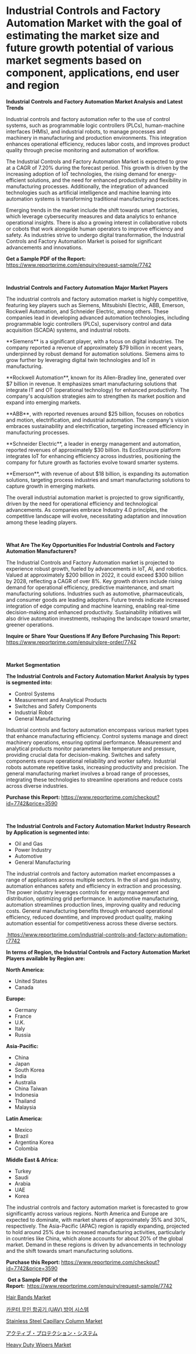 <p><h1>Industrial Controls and Factory Automation Market with the goal of estimating the market size and future growth potential of various market segments based on component, applications, end user and region</h1></p><p><strong>Industrial Controls and Factory Automation Market Analysis and Latest Trends</strong></p>
<p><p>Industrial controls and factory automation refer to the use of control systems, such as programmable logic controllers (PLCs), human-machine interfaces (HMIs), and industrial robots, to manage processes and machinery in manufacturing and production environments. This integration enhances operational efficiency, reduces labor costs, and improves product quality through precise monitoring and automation of workflow.</p><p>The Industrial Controls and Factory Automation Market is expected to grow at a CAGR of 7.20% during the forecast period. This growth is driven by the increasing adoption of IoT technologies, the rising demand for energy-efficient solutions, and the need for enhanced productivity and flexibility in manufacturing processes. Additionally, the integration of advanced technologies such as artificial intelligence and machine learning into automation systems is transforming traditional manufacturing practices.</p><p>Emerging trends in the market include the shift towards smart factories, which leverage cybersecurity measures and data analytics to enhance operational insights. There is also a growing interest in collaborative robots or cobots that work alongside human operators to improve efficiency and safety. As industries strive to undergo digital transformation, the Industrial Controls and Factory Automation Market is poised for significant advancements and innovations.</p></p>
<p><strong>Get a Sample PDF of the Report:&nbsp;</strong> <a href="https://www.reportprime.com/enquiry/request-sample/7742">https://www.reportprime.com/enquiry/request-sample/7742</a></p>
<p>&nbsp;</p>
<p><strong>Industrial Controls and Factory Automation Major Market Players</strong></p>
<p><p>The industrial controls and factory automation market is highly competitive, featuring key players such as Siemens, Mitsubishi Electric, ABB, Emerson, Rockwell Automation, and Schneider Electric, among others. These companies lead in developing advanced automation technologies, including programmable logic controllers (PLCs), supervisory control and data acquisition (SCADA) systems, and industrial robots.</p><p>**Siemens** is a significant player, with a focus on digital industries. The company reported a revenue of approximately $79 billion in recent years, underpinned by robust demand for automation solutions. Siemens aims to grow further by leveraging digital twin technologies and IoT in manufacturing.</p><p>**Rockwell Automation**, known for its Allen-Bradley line, generated over $7 billion in revenue. It emphasizes smart manufacturing solutions that integrate IT and OT (operational technology) for enhanced productivity. The company's acquisition strategies aim to strengthen its market position and expand into emerging markets.</p><p>**ABB**, with reported revenues around $25 billion, focuses on robotics and motion, electrification, and industrial automation. The company's vision embraces sustainability and electrification, targeting increased efficiency in manufacturing processes.</p><p>**Schneider Electric**, a leader in energy management and automation, reported revenues of approximately $30 billion. Its EcoStruxure platform integrates IoT for enhancing efficiency across industries, positioning the company for future growth as factories evolve toward smarter systems.</p><p>**Emerson**, with revenue of about $18 billion, is expanding its automation solutions, targeting process industries and smart manufacturing solutions to capture growth in emerging markets.</p><p>The overall industrial automation market is projected to grow significantly, driven by the need for operational efficiency and technological advancements. As companies embrace Industry 4.0 principles, the competitive landscape will evolve, necessitating adaptation and innovation among these leading players.</p></p>
<p>&nbsp;</p>
<p><strong>What Are The Key Opportunities For Industrial Controls and Factory Automation Manufacturers?</strong></p>
<p><p>The Industrial Controls and Factory Automation market is projected to experience robust growth, fueled by advancements in IoT, AI, and robotics. Valued at approximately $200 billion in 2022, it could exceed $300 billion by 2028, reflecting a CAGR of over 8%. Key growth drivers include rising demand for operational efficiency, predictive maintenance, and smart manufacturing solutions. Industries such as automotive, pharmaceuticals, and consumer goods are leading adopters. Future trends indicate increased integration of edge computing and machine learning, enabling real-time decision-making and enhanced productivity. Sustainability initiatives will also drive automation investments, reshaping the landscape toward smarter, greener operations.</p></p>
<p><strong>Inquire or Share Your Questions If Any Before Purchasing This Report:</strong> <a href="https://www.reportprime.com/enquiry/pre-order/7742">https://www.reportprime.com/enquiry/pre-order/7742</a></p>
<p>&nbsp;</p>
<p><strong>Market Segmentation</strong></p>
<p><strong>The Industrial Controls and Factory Automation Market Analysis by types is segmented into:</strong></p>
<p><ul><li>Control Systems</li><li>Measurement and Analytical Products</li><li>Switches and Safety Components</li><li>Industrial Robot</li><li>General Manufacturing</li></ul></p>
<p><p>Industrial controls and factory automation encompass various market types that enhance manufacturing efficiency. Control systems manage and direct machinery operations, ensuring optimal performance. Measurement and analytical products monitor parameters like temperature and pressure, providing crucial data for decision-making. Switches and safety components ensure operational reliability and worker safety. Industrial robots automate repetitive tasks, increasing productivity and precision. The general manufacturing market involves a broad range of processes, integrating these technologies to streamline operations and reduce costs across diverse industries.</p></p>
<p><strong>Purchase this Report:&nbsp;</strong><a href="https://www.reportprime.com/checkout?id=7742&price=3590">https://www.reportprime.com/checkout?id=7742&price=3590</a></p>
<p>&nbsp;</p>
<p><strong>The Industrial Controls and Factory Automation Market Industry Research by Application is segmented into:</strong></p>
<p><ul><li>Oil and Gas</li><li>Power Industry</li><li>Automotive</li><li>General Manufacturing</li></ul></p>
<p><p>The industrial controls and factory automation market encompasses a range of applications across multiple sectors. In the oil and gas industry, automation enhances safety and efficiency in extraction and processing. The power industry leverages controls for energy management and distribution, optimizing grid performance. In automotive manufacturing, automation streamlines production lines, improving quality and reducing costs. General manufacturing benefits through enhanced operational efficiency, reduced downtime, and improved product quality, making automation essential for competitiveness across these diverse sectors.</p></p>
<p><a href="https://www.reportprime.com/industrial-controls-and-factory-automation-r7742">&nbsp;https://www.reportprime.com/industrial-controls-and-factory-automation-r7742</a></p>
<p><strong>In terms of Region, the Industrial Controls and Factory Automation Market Players available by Region are:</strong></p>
<p>
    <p> <strong> North America: </strong>
        <ul>
            <li>United States</li>
            <li>Canada</li>
        </ul>
        </p> 
    <p> <strong> Europe: </strong>
        <ul>
            <li>Germany</li>
            <li>France</li>
            <li>U.K.</li>
            <li>Italy</li>
            <li>Russia</li>
        </ul>
        </p> 
    <p> <strong> Asia-Pacific: </strong>
        <ul>
            <li>China</li>
            <li>Japan</li>
            <li>South Korea</li>
            <li>India</li>
            <li>Australia</li>
            <li>China Taiwan</li>
            <li>Indonesia</li>
            <li>Thailand</li>
            <li>Malaysia</li>
        </ul>
        </p> 
    <p> <strong> Latin America: </strong>
        <ul>
            <li>Mexico</li>
            <li>Brazil</li>
            <li>Argentina Korea</li>
            <li>Colombia</li>
        </ul>
        </p> 
    <p> <strong> Middle East & Africa: </strong>
        <ul>
            <li>Turkey</li>
            <li>Saudi</li>
            <li>Arabia</li>
            <li>UAE</li>
            <li>Korea</li>
        </ul>
    </p>
    </p>
<p><p>The industrial controls and factory automation market is forecasted to grow significantly across various regions. North America and Europe are expected to dominate, with market shares of approximately 35% and 30%, respectively. The Asia-Pacific (APAC) region is rapidly expanding, projected to hold around 25% due to increased manufacturing activities, particularly in countries like China, which alone accounts for about 20% of the global market. Demand in these regions is driven by advancements in technology and the shift towards smart manufacturing solutions.</p></p>
<p><strong>Purchase this Report: </strong><a href="https://www.reportprime.com/checkout?id=7742&price=3590">https://www.reportprime.com/checkout?id=7742&price=3590</a></p>
<p>&nbsp;<strong>Get a Sample PDF of the Report:&nbsp;&nbsp;</strong><a href="https://www.reportprime.com/enquiry/request-sample/7742">https://www.reportprime.com/enquiry/request-sample/7742</a></p>
<p><strong></strong></p>
<p><p><a href="https://www.linkedin.com/pulse/hair-bands-market-trends-regional-insights-forecasted-period-q1uif?trackingId=bb11Y5QKQ4GXCXRb83Yo3Q%3D%3D">Hair Bands Market</a></p><p><a href="https://medium.com/@greggibson7876/%EC%84%B8%EA%B3%84-counter-unmanned-aerial-vehicle-uav-defense-system-market-%EC%9D%80-2024%EC%97%90%EC%84%9C-2031%EB%A1%9C-%EC%97%B0%ED%8F%89%EA%B7%A0-%EC%A6%9D%EA%B0%80%EC%9C%A8%EC%9D%84-%EB%B3%B4%EC%9D%BC-%EA%B2%83%EC%9C%BC%EB%A1%9C-7bc48c330d52">카운터 무인 항공기 (UAV) 방어 시스템</a></p><p><a href="https://medium.com/@andrew.scott4567/market-leaders-and-laggards-global-stainless-steel-capillary-column-market-trends-and-forecast-45da6a2c6d4e">Stainless Steel Capillary Column Market</a></p><p><a href="https://medium.com/@hattietromp/active-protection-system-market-%E3%81%AE%E3%82%B0%E3%83%AD%E3%83%BC%E3%83%90%E3%83%AB%E5%B8%82%E5%A0%B4%E6%A6%82%E8%A6%81%E3%81%AF-%E4%B8%96%E7%95%8C%E3%81%8A%E3%82%88%E3%81%B3%E4%B8%BB%E8%A6%81%E5%B8%82%E5%A0%B4%E3%81%AB%E3%81%8A%E3%81%91%E3%82%8B%E6%A5%AD%E7%95%8C%E3%81%AB%E5%BD%B1%E9%9F%BF%E3%82%92%E4%B8%8E%E3%81%88%E3%82%8B%E4%B8%BB%E8%A6%81%E3%81%AA%E3%83%88%E3%83%AC%E3%83%B3%E3%83%89%E3%81%AB%E3%81%A4%E3%81%84%E3%81%A6-%E7%8B%AC%E8%87%AA%E3%81%AE%E8%A6%96%E7%82%B9%E3%82%92%E6%8F%90%E4%BE%9B%E3%81%97%E3%81%BE%E3%81%99-017a1e53cc94">アクティブ・プロテクション・システム</a></p><p><a href="https://www.linkedin.com/pulse/heavy-duty-wipers-market-growth-segmentation-regional-analysis-1wylf?trackingId=GCr1G9dMRaCXNW%2FnhcPsew%3D%3D">Heavy Duty Wipers Market</a></p></p>